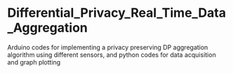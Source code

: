 # Differential_Privacy_Real_Time_Data_Aggregation
Arduino codes for implementing a privacy preserving DP aggregation algorithm using different sensors, and python codes for data acquisition and graph plotting
